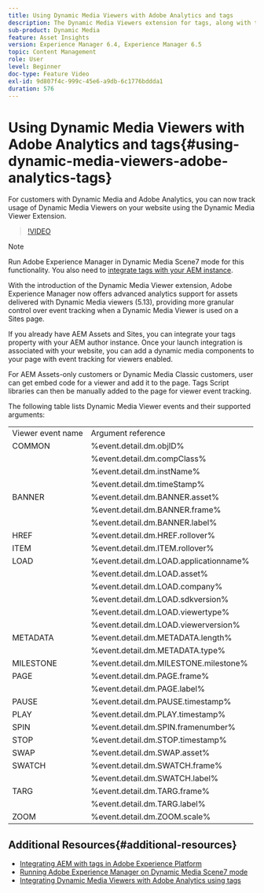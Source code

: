 ```yaml
---
title: Using Dynamic Media Viewers with Adobe Analytics and tags
description: The Dynamic Media Viewers extension for tags, along with the release of Dynamic Media Viewers 5.13, lets customers of Dynamic Media, Adobe Analytics, and tags use events and data specific for the Dynamic Media Viewers in their tags configuration.
sub-product: Dynamic Media
feature: Asset Insights
version: Experience Manager 6.4, Experience Manager 6.5
topic: Content Management
role: User
level: Beginner
doc-type: Feature Video
exl-id: 9d807f4c-999c-45e6-a9db-6c1776bddda1
duration: 576
---
```

# Using Dynamic Media Viewers with Adobe Analytics and tags{#using-dynamic-media-viewers-adobe-analytics-tags}

For customers with Dynamic Media and Adobe Analytics, you can now track usage of Dynamic Media Viewers on your website using the Dynamic Media Viewer Extension.

>[!VIDEO](https://video.tv.adobe.com/v/29308?quality=12&learn=on)

>[!NOTE]
>
> Run Adobe Experience Manager in Dynamic Media Scene7 mode for this functionality. You also need to [integrate tags with your AEM instance](https://experienceleague.adobe.com/docs/experience-manager-learn/sites/integrations/experience-platform-launch/overview.html).

With the introduction of the Dynamic Media Viewer extension, Adobe Experience Manager now offers advanced analytics support for assets delivered with Dynamic Media viewers (5.13), providing more granular control over event tracking when a Dynamic Media Viewer is used on a Sites page.

If you already have AEM Assets and Sites, you can integrate your tags property with your AEM author instance. Once your launch integration is associated with your website, you can add a dynamic media components to your page with event tracking for viewers enabled.

For AEM Assets-only customers or Dynamic Media Classic customers, user can get embed code for a viewer and add it to the page. Tags Script libraries can then be manually added to the page for viewer event tracking.

The following table lists Dynamic Media Viewer events and their supported arguments:

<table>
   <tbody>
      <tr>
         <td>Viewer event name</td>
         <td>Argument reference</td>
      </tr>
      <tr>
         <td> COMMON </td>
         <td> %event.detail.dm.objID% </td>
      </tr>
      <tr>
         <td>&nbsp;</td>
         <td> %event.detail.dm.compClass% </td>
      </tr>
      <tr>
         <td>&nbsp;</td>
         <td> %event.detail.dm.instName% </td>
      </tr>
      <tr>
         <td>&nbsp;</td>
         <td> %event.detail.dm.timeStamp% </td>
      </tr>
      <tr>
         <td> BANNER <br></td>
         <td> %event.detail.dm.BANNER.asset% </td>
      </tr>
      <tr>
         <td>&nbsp;</td>
         <td> %event.detail.dm.BANNER.frame% </td>
      </tr>
      <tr>
         <td>&nbsp;</td>
         <td> %event.detail.dm.BANNER.label% </td>
      </tr>
      <tr>
         <td> HREF </td>
         <td> %event.detail.dm.HREF.rollover% </td>
      </tr>
      <tr>
         <td> ITEM </td>
         <td> %event.detail.dm.ITEM.rollover% </td>
      </tr>
      <tr>
         <td> LOAD </td>
         <td> %event.detail.dm.LOAD.applicationname% </td>
      </tr>
      <tr>
         <td><strong>&nbsp;</strong></td>
         <td> %event.detail.dm.LOAD.asset% </td>
      </tr>
      <tr>
         <td><strong>&nbsp;</strong></td>
         <td> %event.detail.dm.LOAD.company% </td>
      </tr>
      <tr>
         <td><strong>&nbsp;</strong></td>
         <td> %event.detail.dm.LOAD.sdkversion% </td>
      </tr>
      <tr>
         <td><strong>&nbsp;</strong></td>
         <td> %event.detail.dm.LOAD.viewertype% </td>
      </tr>
      <tr>
         <td><strong>&nbsp;</strong></td>
         <td> %event.detail.dm.LOAD.viewerversion% </td>
      </tr>
      <tr>
         <td> METADATA </td>
         <td> %event.detail.dm.METADATA.length% </td>
      </tr>
      <tr>
         <td>&nbsp;</td>
         <td> %event.detail.dm.METADATA.type% </td>
      </tr>
      <tr>
         <td> MILESTONE </td>
         <td> %event.detail.dm.MILESTONE.milestone% </td>
      </tr>
      <tr>
         <td> PAGE </td>
         <td> %event.detail.dm.PAGE.frame% </td>
      </tr>
      <tr>
         <td>&nbsp;</td>
         <td> %event.detail.dm.PAGE.label% </td>
      </tr>
      <tr>
         <td> PAUSE </td>
         <td> %event.detail.dm.PAUSE.timestamp% </td>
      </tr>
      <tr>
         <td> PLAY </td>
         <td> %event.detail.dm.PLAY.timestamp% </td>
      </tr>
      <tr>
         <td> SPIN </td>
         <td> %event.detail.dm.SPIN.framenumber% </td>
      </tr>
      <tr>
         <td> STOP </td>
         <td> %event.detail.dm.STOP.timestamp% </td>
      </tr>
      <tr>
         <td> SWAP </td>
         <td> %event.detail.dm.SWAP.asset% </td>
      </tr>
      <tr>
         <td> SWATCH </td>
         <td> %event.detail.dm.SWATCH.frame% </td>
      </tr>
      <tr>
         <td>&nbsp;</td>
         <td> %event.detail.dm.SWATCH.label% </td>
      </tr>
      <tr>
         <td> TARG </td>
         <td> %event.detail.dm.TARG.frame% </td>
      </tr>
      <tr>
         <td>&nbsp;</td>
         <td> %event.detail.dm.TARG.label% </td>
      </tr>
      <tr>
         <td> ZOOM </td>
         <td> %event.detail.dm.ZOOM.scale% </td>
      </tr>
   </tbody>
</table>

## Additional Resources{#additional-resources}

* [Integrating AEM with tags in Adobe Experience Platform](https://experienceleague.adobe.com/docs/experience-manager-learn/sites/integrations/experience-platform-launch/overview.html)
* [Running Adobe Experience Manager on Dynamic Media Scene7 mode](https://experienceleague.adobe.com/docs/experience-manager-65/assets/dynamic/config-dms7.html?lang=en)
* [Integrating Dynamic Media Viewers with Adobe Analytics using tags](https://experienceleague.adobe.com/docs/experience-manager-learn/assets/dynamic-media/dynamic-media-viewer-extension-use.html)
